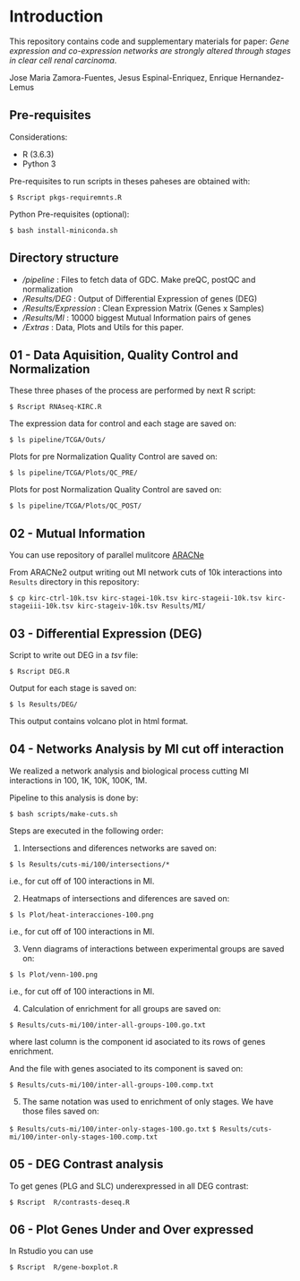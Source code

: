 # Introduction

This repository contains code and supplementary materials for paper: *Gene expression and co-expression networks are strongly altered through stages in clear cell renal carcinoma*. 

Jose Maria Zamora-Fuentes, Jesus Espinal-Enriquez, Enrique Hernandez-Lemus



## Pre-requisites

Considerations:

- R (3.6.3)
- Python 3

Pre-requisites to run scripts in theses paheses are obtained with:

`$ Rscript pkgs-requiremnts.R`

Python Pre-requisites (optional):

`$ bash install-miniconda.sh`



## Directory structure

- */pipeline* : Files to fetch data of GDC. Make preQC, postQC and normalization
- */Results/DEG* : Output of Differential Expression of genes (DEG)
- */Results/Expression* : Clean Expression Matrix (Genes x Samples)
- */Results/MI* : 10000 biggest Mutual Information pairs of genes
- */Extras* : Data, Plots and Utils for this paper.



## 01 - Data Aquisition, Quality Control  and Normalization

These three phases of the process are performed by next R script:

`$ Rscript RNAseq-KIRC.R`

The expression data for control and each stage are saved on:

`$ ls pipeline/TCGA/Outs/`

Plots for pre Normalization Quality Control are saved on:

`$ ls pipeline/TCGA/Plots/QC_PRE/`

Plots for post Normalization Quality Control are saved on:

`$ ls pipeline/TCGA/Plots/QC_POST/`



## 02 - Mutual Information

You can use repository of parallel mulitcore [ARACNe](https://github.com/CSB-IG/ARACNE-multicore)

From ARACNe2 output writing out MI network cuts of 10k interactions into `Results`  directory in this repository:

`$ cp kirc-ctrl-10k.tsv kirc-stagei-10k.tsv kirc-stageii-10k.tsv kirc-stageiii-10k.tsv kirc-stageiv-10k.tsv Results/MI/`



## 03 - Differential Expression (DEG)

Script to write out DEG in a *tsv* file:

`$ Rscript DEG.R`

Output for each stage is saved on:

`$ ls Results/DEG/`

This output contains volcano plot in html format.



## 04 - Networks Analysis by MI cut off interaction

We realized a network analysis and biological process cutting MI interactions in 100, 1K, 10K, 100K, 1M.

Pipeline to this analysis is done by:

`$ bash scripts/make-cuts.sh`

Steps are executed in the following order:

1. Intersections and diferences networks are saved on:

`$ ls Results/cuts-mi/100/intersections/*`

i.e., for cut off of 100 interactions in MI.

2. Heatmaps of intersections and diferences are saved on:

`$ ls Plot/heat-interacciones-100.png`

i.e., for cut off of 100 interactions in MI.

3. Venn diagrams of interactions between experimental groups are saved on:

`$ ls Plot/venn-100.png`

i.e., for cut off of 100 interactions in MI.

4. Calculation of enrichment for all groups are saved on:

`$ Results/cuts-mi/100/inter-all-groups-100.go.txt`

where last column is the component id asociated to its rows of genes enrichment.

And the file with genes asociated to its component is saved on:

`$ Results/cuts-mi/100/inter-all-groups-100.comp.txt`

5. The same notation was used to enrichment of only stages. We have those files saved on:

`$ Results/cuts-mi/100/inter-only-stages-100.go.txt`
`$ Results/cuts-mi/100/inter-only-stages-100.comp.txt`



## 05 - DEG Contrast analysis

To get genes (PLG and SLC) underexpressed in all DEG contrast:

`$ Rscript  R/contrasts-deseq.R`


## 06 - Plot Genes Under and Over expressed

In Rstudio you can use 

`$ Rscript  R/gene-boxplot.R`



